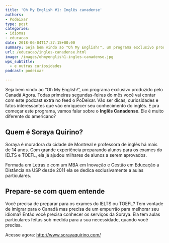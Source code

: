 ```yaml
---
title: 'Oh My English #1: Inglês canadense'
authors:
- Podeixar
type: post
categories:
- idiomas
- educacao
date: 2018-06-04T17:37:15+00:00
summary: Seja bem vindo ao "Oh My English!", um programa exclusivo produzido pelo Canadá Agora. Neste episódio, vamos falar sobre o Inglês Canadense. Ele é muito diferente do americano? Como se falam os nomes das cidades canadense? E qual a influência do francês nisso tudo?
url: /educacao/ingles-canadense.html
image: /images/ohmyenglish1-ingles-canadense.jpg
wps_subtitle:
  - e outras curiosidades
podcast: podeixar

---
```

Seja bem vindo ao &#8220;Oh My English!&#8221;, um programa exclusivo produzido pelo Canadá Agora. Todas primeiras segundas-feiras do mês você vai contar com este podcast extra no feed o PoDeixar. Vão ser dicas, curiosidades e fatos interessantes que vão enriquecer seu conhecimento do inglês. E pra começar este programa, vamos falar sobre o **Inglês Canadense**. Ele é muito diferente do americano?



## Quem é Soraya Quirino?

Soraya é moradora da cidade de Montreal e professora de inglês há mais de 14 anos. Com grande experiência preparando alunos para os exames do IELTS e TOEFL, ela já ajudou milhares de alunos a serem aprovados.​

Formada em Letras e com um MBA em Inovação e Gestão em Educação a Distância na USP desde 2011 ela se dedica exclusivamente a aulas particulares.

## Prepare-se com quem entende​

Você precisa de preparar para os exames do IELTS ou TOEFL? Tem vontade de imigrar para o Canadá mas precisa de um empurrão para melhorar seu idioma? Então você precisa conhecer os serviços da Soraya. Ela tem aulas particulares feitas sob medida para a sua necessidade, quando você precisa.

Acesse agora: http://www.sorayaquirino.com/